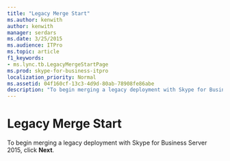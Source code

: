 ```yaml
---
title: "Legacy Merge Start"
ms.author: kenwith
author: kenwith
manager: serdars
ms.date: 3/25/2015
ms.audience: ITPro
ms.topic: article
f1_keywords:
- ms.lync.tb.LegacyMergeStartPage
ms.prod: skype-for-business-itpro
localization_priority: Normal
ms.assetid: 04f160cf-13c3-4d9d-80ab-78908fe86abe
description: "To begin merging a legacy deployment with Skype for Business Server 2015, click Next."
---
```


# Legacy Merge Start
 
To begin merging a legacy deployment with Skype for Business Server 2015, click **Next**. 
  

